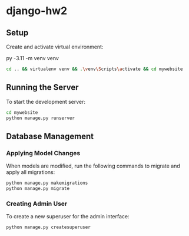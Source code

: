 # django-hw2

## Setup

Create and activate virtual environment:

py -3.11 -m venv venv
```bash
cd .. && virtualenv venv && .\venv\Scripts\activate && cd mywebsite
```

## Running the Server

To start the development server:

```bash
cd mywebsite
python manage.py runserver
```

## Database Management

### Applying Model Changes

When models are modified, run the following commands to migrate and apply all migrations:

```bash
python manage.py makemigrations
python manage.py migrate
```

### Creating Admin User

To create a new superuser for the admin interface:

```bash
python manage.py createsuperuser
```
